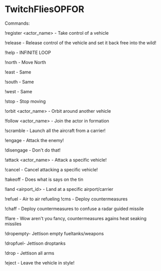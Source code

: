 # TwitchFliesOPFOR
 
Commands:

!register <actor_name> - Take control of a vehicle

!release - Release control of the vehicle and set it back free into the wild!

!help - INFINITE LOOP

!north - Move North

!east - Same

!south - Same

!west - Same

!stop - Stop moving

!orbit <actor_name> - Orbit around another vehicle

!follow <actor_name> - Join the actor in formation

!scramble - Launch all the aircraft from a carrier!

!engage - Attack the enemy!

!disengage - Don't do that!

!attack <actor_name> - Attack a specific vehicle!

!cancel - Cancel attacking a specific vehicle!

!takeoff - Does what is says on the tin

!land <airport_id> - Land at a specific airport/carrier

!refuel - Air to air refueling
!cms - Deploy countermeasures

!chaff - Deploy countermeasures to confuse a radar guided missile

!flare - Wow aren't you fancy, countermeasures agains heat seaking missiles

!dropempty- Jettison empty fueltanks/weapons

!dropfuel- Jettison droptanks

!drop - Jettison all arms

!eject - Leave the vehicle in style!
